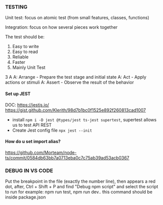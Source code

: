 ### TESTING

Unit test:
    focus on atomic test (from small features, classes, functions)

Integration:
    focus on how several pieces work together


The test should be:
1. Easy to write
2. Easy to read
3. Reliable
4. Faster
5. Mainly Unit Test


3 A
A: Arrange
    - Prepare the test stage and initial state
A: Act
    - Apply actions or stimuli
A: Assert
    - Observe the result of the behavior


#### Set up JEST
DOC: https://jestjs.io/
https://gist.github.com/Klerith/98d7b1bc0f1525e892f260813cad1007

* install ``npm i -D jest @types/jest ts-jest supertest``, supertest allows us to test API REST
* Create Jest config file ``npx jest --init``

#### How do u set import alias?
https://github.com/Morteam/node-ts/commit/0584db63bb7a0713eba0c7c75ab39ad53acb0367

### DEBUG IN VS CODE
Put the breakpoint in the file (exactly the number line), then appears a red dot, after, Ctrl + Shift + P and find "Debug npm script" and select the script to run for example: npm run test, npm run dev.. this command should be inside package.json